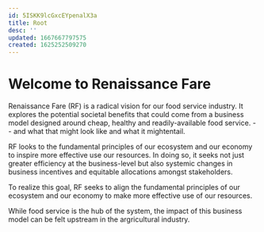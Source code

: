 ```yaml
---
id: 5ISKK9lcGxcEYpenalX3a
title: Root
desc: ''
updated: 1667667797575
created: 1625252509270
---
```

# Welcome to Renaissance Fare

Renaissance Fare (RF) is a radical vision for our food service industry. It explores the potential societal benefits that could come from a business model designed around cheap, healthy and readily-available food service.  -- and what that might look like and what it mightentail.

RF looks to the fundamental principles of our ecosystem and our economy to inspire more effective use our resources. In doing so, it seeks not just  greater efficiency at the business-level but also systemic changes in business incentives and equitable allocations amongst stakeholders. 

To realize this goal, RF seeks to align the fundamental principles of our ecosystem and our economy to make more effective use of our resources. 

While food service is the hub of the system, the impact of this business model can be felt upstream in the argricultural industry. 